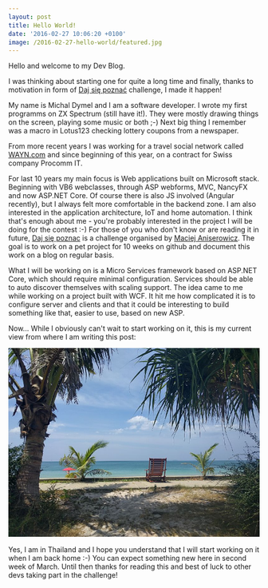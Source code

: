 ```yaml
---
layout: post
title: Hello World!
date: '2016-02-27 10:06:20 +0100'
image: /2016-02-27-hello-world/featured.jpg
---
```

Hello and welcome to my Dev Blog.

I was thinking about starting one for quite a long time and finally, thanks to motivation in form of [Daj się poznać](http://dajsiepoznac.pl) challenge, I made it happen!

My name is Michal Dymel and I am a software developer. I wrote my first programms on ZX Spectrum (still have it!). They were mostly drawing things on the screen, playing some music or both ;-) Next big thing I remember was a macro in Lotus123 checking lottery coupons from a newspaper.


From more recent years I was working for a travel social network called [WAYN.com](http://www.wayn.com) and since beginning of this year, on a contract for Swiss company Procomm IT.

For last 10 years my main focus is Web applications built on Microsoft stack. Beginning with VB6 webclasses, through ASP webforms, MVC, NancyFX and now ASP.NET Core. Of course there is also JS involved (Angular recently), but I always felt more comfortable in the backend zone. I am also interested in the application architecture, IoT and home automation.
I think that's enough about me - you're probably interested in the project I will be doing for the contest :-) For those of you who don't know or are reading it in future, [Daj się poznac](http://dajsiepoznac.pl) is a challenge organised by [Maciej Aniserowicz](http://devstyle.pl/). The goal is to work on a pet project for 10 weeks on github and document this work on a blog on regular basis.

What I will be working on is a Micro Services framework based on ASP.NET Core, which should require minimal configuration. Services should be able to auto discover themselves with scaling support. The idea came to me while working on a project built with WCF. It hit me how complicated it is to configure server and clients and that it could be interesting to build something like that, easier to use, based on new ASP.

Now... While I obviously can't wait to start working on it, this is my current view from where I am writing this post:

![Koh Lanta Long Beach](/images/posts/2016-02-27-hello-world/thailand-beach.jpg)

Yes, I am in Thailand and I hope you understand that I will start working on it when I am back home :-) You can expect something new here in second week of March.
Until then thanks for reading this and best of luck to other devs taking part in the challenge!
